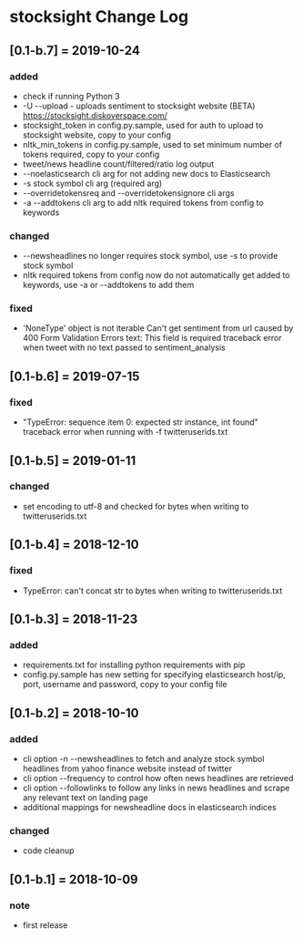 # stocksight Change Log

## [0.1-b.7] = 2019-10-24
### added
- check if running Python 3
- -U --upload - uploads sentiment to stocksight website (BETA) https://stocksight.diskoverspace.com/
- stocksight_token in config.py.sample, used for auth to upload to stocksight website, copy to your config
- nltk_min_tokens in config.py.sample, used to set minimum number of tokens required, copy to your config
- tweet/news headline count/filtered/ratio log output
- --noelasticsearch cli arg for not adding new docs to Elasticsearch
- -s stock symbol cli arg (required arg)
- --overridetokensreq and --overridetokensignore cli args
- -a --addtokens cli arg to add nltk required tokens from config to keywords
### changed
- --newsheadlines no longer requires stock symbol, use -s to provide stock symbol
- nltk required tokens from config now do not automatically get added to keywords, use -a or --addtokens to add them
### fixed
- 'NoneType' object is not iterable Can't get sentiment from url caused by 400 Form Validation Errors text: This field is required traceback error when tweet with no text passed to sentiment_analysis

## [0.1-b.6] = 2019-07-15
### fixed
- "TypeError: sequence item 0: expected str instance, int found" traceback error when running with -f twitteruserids.txt

## [0.1-b.5] = 2019-01-11
### changed
- set encoding to utf-8 and checked for bytes when writing to twitteruserids.txt

## [0.1-b.4] = 2018-12-10
### fixed
- TypeError: can't concat str to bytes when writing to twitteruserids.txt

## [0.1-b.3] = 2018-11-23
### added
- requirements.txt for installing python requirements with pip
- config.py.sample has new setting for specifying elasticsearch host/ip, port, username and password, copy to your config file

## [0.1-b.2] = 2018-10-10
### added
- cli option -n --newsheadlines to fetch and analyze stock symbol headlines from yahoo finance website instead of twitter
- cli option --frequency to control how often news headlines are retrieved
- cli option --followlinks to follow any links in news headlines and scrape any relevant text on landing page
- additional mappings for newsheadline docs in elasticsearch indices
### changed
- code cleanup

## [0.1-b.1] = 2018-10-09
### note
- first release

